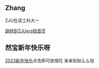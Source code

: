 ## Zhang

ZJU在读工科大一

[跳转到ZJUers轻首页](https://zjuers.com/)

## 然宝新年快乐呀 

[2023新年快乐](https://fireworks.nianbroken.top)点击即可放烟花
亲亲贴贴么么哒

